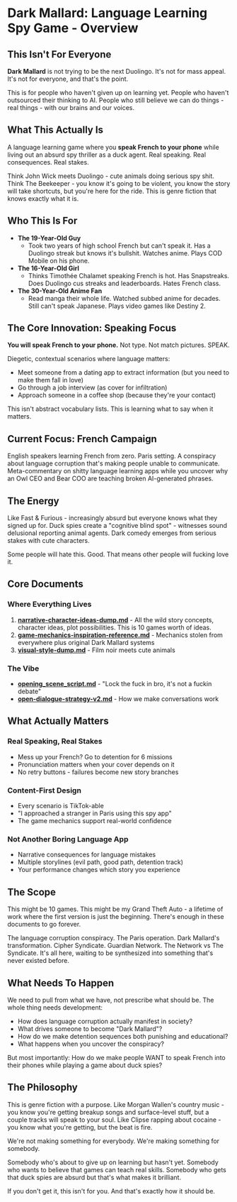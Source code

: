 # Dark Mallard: Language Learning Spy Game - Overview

## This Isn't For Everyone

**Dark Mallard** is not trying to be the next Duolingo. It's not for mass appeal. It's not for everyone, and that's the point.

This is for people who haven't given up on learning yet. People who haven't outsourced their thinking to AI. People who still believe we can do things - real things - with our brains and our voices.

## What This Actually Is

A language learning game where you **speak French to your phone** while living out an absurd spy thriller as a duck agent. Real speaking. Real consequences. Real stakes.

Think John Wick meets Duolingo - cute animals doing serious spy shit. Think The Beekeeper - you know it's going to be violent, you know the story will take shortcuts, but you're here for the ride. This is genre fiction that knows exactly what it is.

## Who This Is For

- **The 19-Year-Old Guy**
  - Took two years of high school French but can't speak it. Has a Duolingo streak but knows it's bullshit. Watches anime. Plays COD Mobile on his phone.
- **The 16-Year-Old Girl**
  - Thinks Timothée Chalamet speaking French is hot. Has Snapstreaks. Does Duolingo cus streaks and leaderboards. Hates French class.
- **The 30-Year-Old Anime Fan**
  - Read manga their whole life. Watched subbed anime for decades. Still can't speak Japanese. Plays video games like Destiny 2.

## The Core Innovation: Speaking Focus

**You will speak French to your phone.** Not type. Not match pictures. SPEAK.

Diegetic, contextual scenarios where language matters:

- Meet someone from a dating app to extract information (but you need to make them fall in love)
- Go through a job interview (as cover for infiltration)  
- Approach someone in a coffee shop (because they're your contact)

This isn't abstract vocabulary lists. This is learning what to say when it matters.

## Current Focus: French Campaign

English speakers learning French from zero. Paris setting. A conspiracy about language corruption that's making people unable to communicate. Meta-commentary on shitty language learning apps while you uncover why an Owl CEO and Bear COO are teaching broken AI-generated phrases.

## The Energy

Like Fast & Furious - increasingly absurd but everyone knows what they signed up for. Duck spies create a "cognitive blind spot" - witnesses sound delusional reporting animal agents. Dark comedy emerges from serious stakes with cute characters.

Some people will hate this. Good. That means other people will fucking love it.

## Core Documents

### Where Everything Lives

1. **[narrative-character-ideas-dump.md](narrative-character-ideas-dump.md)** - All the wild story concepts, character ideas, plot possibilities. This is 10 games worth of ideas.
2. **[game-mechanics-inspiration-reference.md](reference/game-mechanics-inspiration-reference.md)** - Mechanics stolen from everywhere plus original Dark Mallard systems
3. **[visual-style-dump.md](visual-style-dump.md)** - Film noir meets cute animals

### The Vibe

- **[opening_scene_script.md](design/opening_scene_script.md)** - "Lock the fuck in bro, it's not a fuckin debate"
- **[open-dialogue-strategy-v2.md](design/open-dialogue-strategy-v2.md)** - How we make conversations work

## What Actually Matters

### Real Speaking, Real Stakes

- Mess up your French? Go to detention for 6 missions
- Pronunciation matters when your cover depends on it
- No retry buttons - failures become new story branches

### Content-First Design

- Every scenario is TikTok-able
- "I approached a stranger in Paris using this spy app"
- The game mechanics support real-world confidence

### Not Another Boring Language App

- Narrative consequences for language mistakes
- Multiple storylines (evil path, good path, detention track)
- Your performance changes which story you experience

## The Scope

This might be 10 games. This might be my Grand Theft Auto - a lifetime of work where the first version is just the beginning. There's enough in these documents to go forever.

The language corruption conspiracy. The Paris operation. Dark Mallard's transformation. Cipher Syndicate. Guardian Network. The Network vs The Syndicate. It's all here, waiting to be synthesized into something that's never existed before.

## What Needs To Happen

We need to pull from what we have, not prescribe what should be. The whole thing needs development:

- How does language corruption actually manifest in society?
- What drives someone to become "Dark Mallard"?
- How do we make detention sequences both punishing and educational?
- What happens when you uncover the conspiracy?

But most importantly: How do we make people WANT to speak French into their phones while playing a game about duck spies?

## The Philosophy

This is genre fiction with a purpose. Like Morgan Wallen's country music - you know you're getting breakup songs and surface-level stuff, but a couple tracks will speak to your soul. Like Clipse rapping about cocaine - you know what you're getting, but the beat is fire.

We're not making something for everybody. We're making something for somebody.

Somebody who's about to give up on learning but hasn't yet. Somebody who wants to believe that games can teach real skills. Somebody who gets that duck spies are absurd but that's what makes it brilliant.

If you don't get it, this isn't for you. And that's exactly how it should be.
